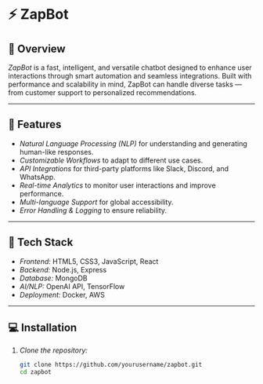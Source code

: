 # ⚡ ZapBot  

## 🤖 Overview  
*ZapBot* is a fast, intelligent, and versatile chatbot designed to enhance user interactions through smart automation and seamless integrations. Built with performance and scalability in mind, ZapBot can handle diverse tasks — from customer support to personalized recommendations.  

---

## 🚀 Features  

- *Natural Language Processing (NLP)* for understanding and generating human-like responses.  
- *Customizable Workflows* to adapt to different use cases.  
- *API Integrations* for third-party platforms like Slack, Discord, and WhatsApp.  
- *Real-time Analytics* to monitor user interactions and improve performance.  
- *Multi-language Support* for global accessibility.  
- *Error Handling & Logging* to ensure reliability.  

---

## 🔧 Tech Stack  

- *Frontend:* HTML5, CSS3, JavaScript, React  
- *Backend:* Node.js, Express  
- *Database:* MongoDB  
- *AI/NLP:* OpenAI API, TensorFlow  
- *Deployment:* Docker, AWS  

---

## 💻 Installation  

1. *Clone the repository:*  
   ```bash
   git clone https://github.com/yourusername/zapbot.git
   cd zapbot
